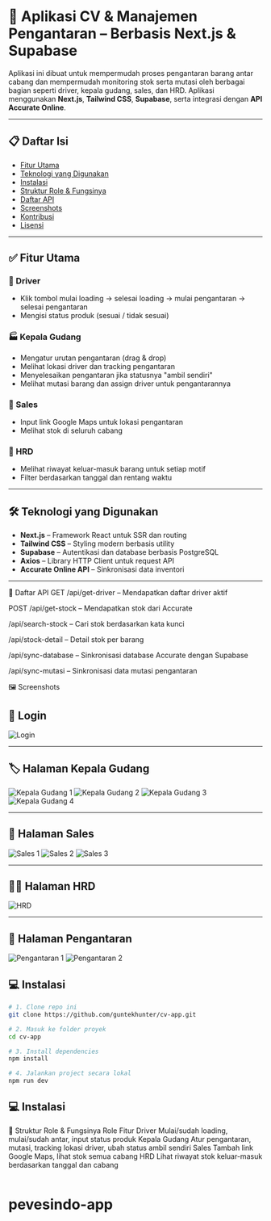 # 📄 Aplikasi CV & Manajemen Pengantaran – Berbasis Next.js & Supabase

Aplikasi ini dibuat untuk mempermudah proses pengantaran barang antar cabang dan mempermudah monitoring stok serta mutasi oleh berbagai bagian seperti driver, kepala gudang, sales, dan HRD. Aplikasi menggunakan **Next.js**, **Tailwind CSS**, **Supabase**, serta integrasi dengan **API Accurate Online**.

---

## 📋 Daftar Isi

- [Fitur Utama](#fitur-utama)
- [Teknologi yang Digunakan](#teknologi-yang-digunakan)
- [Instalasi](#instalasi)
- [Struktur Role & Fungsinya](#struktur-role--fungsinya)
- [Daftar API](#daftar-api)
- [Screenshots](#screenshots)
- [Kontribusi](#kontribusi)
- [Lisensi](#lisensi)

---

## ✅ Fitur Utama

### 🚚 Driver

- Klik tombol mulai loading → selesai loading → mulai pengantaran → selesai pengantaran
- Mengisi status produk (sesuai / tidak sesuai)

### 🏭 Kepala Gudang

- Mengatur urutan pengantaran (drag & drop)
- Melihat lokasi driver dan tracking pengantaran
- Menyelesaikan pengantaran jika statusnya "ambil sendiri"
- Melihat mutasi barang dan assign driver untuk pengantarannya

### 🧾 Sales

- Input link Google Maps untuk lokasi pengantaran
- Melihat stok di seluruh cabang

### 👥 HRD

- Melihat riwayat keluar-masuk barang untuk setiap motif
- Filter berdasarkan tanggal dan rentang waktu

---

## 🛠 Teknologi yang Digunakan

- **Next.js** – Framework React untuk SSR dan routing
- **Tailwind CSS** – Styling modern berbasis utility
- **Supabase** – Autentikasi dan database berbasis PostgreSQL
- **Axios** – Library HTTP Client untuk request API
- **Accurate Online API** – Sinkronisasi data inventori

---

📡 Daftar API
GET
/api/get-driver – Mendapatkan daftar driver aktif

POST
/api/get-stock – Mendapatkan stok dari Accurate

/api/search-stock – Cari stok berdasarkan kata kunci

/api/stock-detail – Detail stok per barang

/api/sync-database – Sinkronisasi database Accurate dengan Supabase

/api/sync-mutasi – Sinkronisasi data mutasi pengantaran

🖼 Screenshots

## 🧾 Login

![Login](https://res.cloudinary.com/unm/image/upload/v1750996187/aplikasi%20pengantaran/1_tawegk.png)

---

## 🏷️ Halaman Kepala Gudang

![Kepala Gudang 1](https://res.cloudinary.com/unm/image/upload/v1750996188/aplikasi%20pengantaran/3_o5ifci.png)
![Kepala Gudang 2](https://res.cloudinary.com/unm/image/upload/v1750996188/aplikasi%20pengantaran/2_wlop1d.png)
![Kepala Gudang 3](https://res.cloudinary.com/unm/image/upload/v1750996188/aplikasi%20pengantaran/4_seiu9b.png)
![Kepala Gudang 4](https://res.cloudinary.com/unm/image/upload/v1750996189/aplikasi%20pengantaran/5_odtndp.png)

---

## 💼 Halaman Sales

![Sales 1](https://res.cloudinary.com/unm/image/upload/v1750996188/aplikasi%20pengantaran/6_ywzwbk.png)
![Sales 2](https://res.cloudinary.com/unm/image/upload/v1750996187/aplikasi%20pengantaran/7_w9i1lc.png)
![Sales 3](https://res.cloudinary.com/unm/image/upload/v1750996187/aplikasi%20pengantaran/8_zzltga.png)

---

## 🧑‍💼 Halaman HRD

![HRD](https://res.cloudinary.com/unm/image/upload/v1750996188/aplikasi%20pengantaran/9_rzvgqc.png)

---

## 🚚 Halaman Pengantaran

![Pengantaran 1](https://res.cloudinary.com/unm/image/upload/v1750996187/aplikasi%20pengantaran/10_pjgvrf.png)
![Pengantaran 2](https://res.cloudinary.com/unm/image/upload/v1750996187/aplikasi%20pengantaran/11_yhge7h.png)

## 💻 Instalasi

```bash
# 1. Clone repo ini
git clone https://github.com/guntekhunter/cv-app.git

# 2. Masuk ke folder proyek
cd cv-app

# 3. Install dependencies
npm install

# 4. Jalankan project secara lokal
npm run dev

```

## 💻 Instalasi

👥 Struktur Role & Fungsinya
Role Fitur
Driver Mulai/sudah loading, mulai/sudah antar, input status produk
Kepala Gudang Atur pengantaran, mutasi, tracking lokasi driver, ubah status ambil sendiri
Sales Tambah link Google Maps, lihat stok semua cabang
HRD Lihat riwayat stok keluar-masuk berdasarkan tanggal dan cabang

```

```
# pevesindo-app
